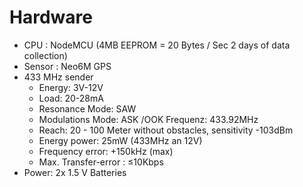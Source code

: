 # Hardware

- CPU : NodeMCU (4MB EEPROM = 20 Bytes / Sec 2 days of data collection)
- Sensor : Neo6M GPS
- 433 MHz sender 
  - Energy: 3V-12V
  - Load: 20-28mA
  - Resonance Mode: SAW
  - Modulations Mode: ASK /OOK Frequenz: 433.92MHz
  - Reach: 20 - 100 Meter without obstacles, sensitivity -103dBm
  - Energy power: 25mW (433MHz an 12V)
  - Frequency error: +150kHz (max)
  - Max. Transfer-error : ≤10Kbps
- Power: 2x 1.5 V Batteries
